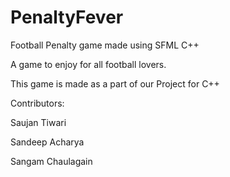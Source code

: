 # PenaltyFever

Football Penalty game made using SFML C++ 

A game to enjoy for all football lovers.

This game is made as a part of our Project for C++

Contributors:

Saujan Tiwari

Sandeep Acharya

Sangam Chaulagain

